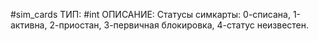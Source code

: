 #sim_cards
ТИП: #int
ОПИСАНИЕ: Статусы симкарты: 0-списана, 1-активна, 2-приостан, 3-первичная блокировка, 4-статус неизвестен.
